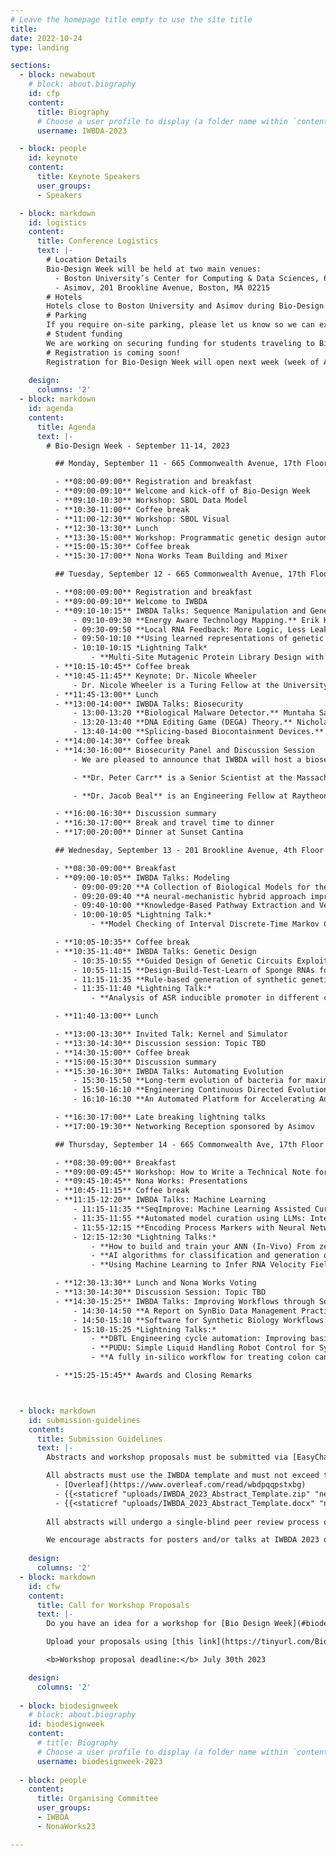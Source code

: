 ```yaml
---
# Leave the homepage title empty to use the site title
title:
date: 2022-10-24
type: landing

sections:
  - block: newabout
    # block: about.biography
    id: cfp
    content:
      title: Biography
      # Choose a user profile to display (a folder name within `content/authors/`)
      username: IWBDA-2023

  - block: people
    id: keynote
    content:
      title: Keynote Speakers
      user_groups:
      - Speakers

  - block: markdown
    id: logistics
    content:
      title: Conference Logistics
      text: |- 
        # Location Details
        Bio-Design Week will be held at two main venues:
          - Boston University’s Center for Computing & Data Sciences, 665 Commonwealth Ave, Boston, MA 02215
          - Asimov, 201 Brookline Avenue, Boston, MA 02215
        # Hotels
        Hotels close to Boston University and Asimov during Bio-Design Week may be more expensive than usual due to a Red Sox-Yankees series happening during the same week. We recommend looking at hotels along the MBTA’s Green Line (B) or within a reasonable walking distance to Boston University. There are options over in the Longwood Medical area (~25 minute walk or ~15 min by public transportation). Hotels in Cambridge may also be less expensive, but would require a longer commute.
        # Parking
        If you require on-site parking, please let us know so we can explore some options to accommodate you. Please email [Traci](mailto:traci@asimov.com) with the specific dates that you would need parking.
        # Student funding
        We are working on securing funding for students traveling to Bio-Design Week from schools within the United States. Stay tuned for more information. This funding will be available to undergraduate and graduate students, and is intended to partially cover your travel expenses for your flights or train tickets, and/or your accommodations.
        # Registration is coming soon!
        Registration for Bio-Design Week will open next week (week of August 21st). Tickets will include access to IWBDA, community-driven workshops, and social events.
 
    design:
      columns: '2'
  - block: markdown
    id: agenda
    content:
      title: Agenda
      text: |- 
        # Bio-Design Week - September 11-14, 2023

          ## Monday, September 11 - 665 Commonwealth Avenue, 17th Floor

          - **08:00-09:00** Registration and breakfast
          - **09:00-09:10** Welcome and kick-off of Bio-Design Week
          - **09:10-10:30** Workshop: SBOL Data Model
          - **10:30-11:00** Coffee break
          - **11:00-12:30** Workshop: SBOL Visual
          - **12:30-13:30** Lunch
          - **13:30-15:00** Workshop: Programmatic genetic design automation using LOICA
          - **15:00-15:30** Coffee break
          - **15:30-17:00** Nona Works Team Building and Mixer

          ## Tuesday, September 12 - 665 Commonwealth Avenue, 17th Floor

          - **08:00-09:00** Registration and breakfast
          - **09:00-09:10** Welcome to IWBDA
          - **09:10-10:15** IWBDA Talks: Sequence Manipulation and Gene Expression
              - 09:10-09:30 **Energy Aware Technology Mapping.** Erik Kubaczka, Tobias Schwarz, Jérémie Marlhens, Maximilian Ge, Nicolai Engelmann, Christian Hochberger and Heinz Koeppl.
              - 09:30-09:50 **Local RNA Feedback: More Logic, Less Leakage.** Nicolai Engelmann, Maik Molderings and Heinz Koeppl.
              - 09:50-10:10 **Using learned representations of genetic circuits to evaluate sequence-level mutations.** Olivia Gallup and Harrison Steel.
              - 10:10-10:15 *Lightning Talk*
                  - **Multi-Site Mutagenic Protein Library Design with Controlled Annealing Temperature.** Yehuda Binik, Ayesha Chaudry, Akira Takada, Georgios Papamichail and Dimitris Papamichail.
          - **10:15-10:45** Coffee break
          - **10:45-11:45** Keynote: Dr. Nicole Wheeler
              - Dr. Nicole Wheeler is a Turing Fellow at the University of Birmingham and also serves as a technical consultant for the Nuclear Threat Initiative. Dr Wheeler’s work focuses on the development of computational screening tools for identifying DNA from emerging biological threats, establishing genomic pathogen surveillance in resource-limited settings, One Health surveillance of antimicrobial resistance, and the ethical development of artificial intelligence (AI) for health applications...
          - **11:45-13:00** Lunch
          - **13:00-14:00** IWBDA Talks: Biosecurity
              - 13:00-13:20 **Biological Malware Detector.** Muntaha Samad, Dan Wyschogrod and Jacob Beal.
              - 13:20-13:40 **DNA Editing Game (DEGA) Theory.** Nicholas Roehner.
              - 13:40-14:00 **Splicing-based Biocontainment Devices.** Allison Taggart, Miles Rogers and Jacob Beal.
          - **14:00-14:30** Coffee break
          - **14:30-16:00** Biosecurity Panel and Discussion Session
              - We are pleased to announce that IWBDA will host a biosecurity panel with panelists Dr. Nicole Wheeler and Dr. Peter Carr, moderated by Dr. Jacob Beal. This panel will explore the relationship between design tools and biosecurity.

              - **Dr. Peter Carr** is a Senior Scientist at the Massachusetts Institute of Technology’s Lincoln Laboratory, where he leads the Synthetic Biology research program. His research interests include genome engineering, rapid prototyping of both hardware and wetware, DNA synthesis and error correction, and biosecurity. He is the Director of Judging for the International Genetically Engineered Machine (iGEM) competition and a founding member of the Synthetic Biology Center at MIT. He received his bachelor’s degree in Biochemistry from Harvard, and his PhD in Biochemistry and Molecular Biophysics from Columbia University.

              - **Dr. Jacob Beal** is an Engineering Fellow at Raytheon BBN and is the lead developer for FAST-NA Scanner, a signature-based biosecurity screening tool used by multiple DNA synthesis companies. He also co-led the IGSC's Regulated Pathogen Database update, and is co-organizing international standards for testing biosecurity sequence screening systems.

          - **16:00-16:30** Discussion summary
          - **16:30-17:00** Break and travel time to dinner
          - **17:00-20:00** Dinner at Sunset Cantina

          ## Wednesday, September 13 - 201 Brookline Avenue, 4th Floor

          - **08:30-09:00** Breakfast
          - **09:00-10:05** IWBDA Talks: Modeling
              - 09:00-09:20 **A Collection of Biological Models for the Development of Infinite-State Stochastic Model Checking Tools.** Lukas Buecherl, Payton J. Thomas, Mohammad Ahmadi, Josh Jeppson, Andrew Gerber, Eric Reiss, Chris Winstead, Hao Zheng, Zhen Zhang and Chris J. Myers. 
              - 09:20-09:40 **A neural-mechanistic hybrid approach improving the predictive power of genome-scale metabolic models.** Bastien Mollet, Jean-Loup Faulon, Léon Faure and Wolfram Liebermeister. 
              - 09:40-10:00 **Knowledge-Based Pathway Extraction and Verification.** Gaoxiang Zhou and Natasa Miskov-Zivanov. 
              - 10:00-10:05 *Lightning Talk:* 
                  - **Model Checking of Interval Discrete-Time Markov Chain for Biochemical Pathways.** Krishnendu Ghosh. 

          - **10:05-10:35** Coffee break
          - **10:35-11:40** IWBDA Talks: Genetic Design
              - 10:35-10:55 **Guided Design of Genetic Circuits Exploiting Stochastic Model Verification.** Lukas Buecherl, Mohammad Ahmadi, Hao Zheng and Chris J. Myers. 
              - 10:55-11:15 **Design-Build-Test-Learn of Sponge RNAs for Synthetic Gene Circuits.** Scott Stacey, Harrison Steel and Antonis Papachristodoulou. 
              - 11:15-11:35 **Rule-based generation of synthetic genetic circuits.** Masayuki Yamamura, Ryoji Sekine, Kazuteru Miyazaki, Sota Okuda, Naoki Kodama and Daisuke Kiga.
              - 11:35-11:40 *Lightning Talk:*
                  - **Analysis of ASR inducible promoter in different conditions in *Escherichia coli*.** Maria Jose Mesa-Rodriguez, Domenica Cuneo-Campodonico, Martin Gutierrez and Alberto J. Donayre-Torres. 

          - **11:40-13:00** Lunch

          - **13:00-13:30** Invited Talk: Kernel and Simulator 
          - **13:30-14:30** Discussion session: Topic TBD
          - **14:30-15:00** Coffee break
          - **15:00-15:30** Discussion summary
          - **15:30-16:30** IWBDA Talks: Automating Evolution
              - 15:30-15:50 **Long-term evolution of bacteria for maximal growth rate.** Antoine Vigouroux and Johan Paulsson. 
              - 15:50-16:10 **Engineering Continuous Directed Evolution with Single Cell Optogenetic Selection and Microfluidics.** Jess James, Sebastian Towers, Idris Kempf, Jingyu Wang, Jakob Foerster and Harrison Steel. 
              - 16:10-16:30 **An Automated Platform for Accelerating Adaptive Laboratory Evolution.** Marco Corrao and Harrison Steel. 

          - **16:30-17:00** Late breaking lightning talks
          - **17:00-19:30** Networking Reception sponsored by Asimov

          ## Thursday, September 14 - 665 Commonwealth Ave, 17th Floor

          - **08:30-09:00** Breakfast
          - **09:00-09:45** Workshop: How to Write a Technical Note for ACS Synthetic Biology
          - **09:45-10:45** Nona Works: Presentations
          - **10:45-11:15** Coffee break
          - **11:15-12:20** IWBDA Talks: Machine Learning
              - 11:15-11:35 **SeqImprove: Machine Learning Assisted Curation of Genetic Circuit Sequence Information.** Zach Sents, Duncan Britt, William Mo and Chris J. Myers. 
              - 11:35-11:55 **Automated model curation using LLMs: Integration of ChatGPT with the DySE framework.** Emilee Holtzapple, Tanvi Verma and Natasa Miskov-Zivanov. 
              - 11:55-12:15 **Encoding Process Markers with Neural Networks to Simplify the Complexity of Engineering CAR T Cells.** Haomiao Luo, Anya Zivanov and Natasa Miskov-Zivanov. 
              - 12:15-12:30 *Lightning Talks:* 
                  - **How to build and train your ANN (In-Vivo) From zero to hero.** Tomás Fuentes Araya and Martín Gutiérrez. 
                  - **AI algorithms for classification and generation of spatial/temporal patterns in cell colonies.** Valeria Navarrete, Freddy Aguilar and Martín Gutiérrez. 
                  - **Using Machine Learning to Infer RNA Velocity Fields.** Taos Transue and Payton Thomas. 

          - **12:30-13:30** Lunch and Nona Works Voting
          - **13:30-14:30** Discussion Session: Topic TBD
          - **14:30-15:25** IWBDA Talks: Improving Workflows through Software
              - 14:30-14:50 **A Report on SynBio Data Management Practices.** Carolus Vitalis, Sai Samineni, Chris Myers and Pedro Fontanarrosa. 
              - 14:50-15:10 **Software for Synthetic Biology Workflows: How to Improve Your Productivity and Impact.** Chris J. Myers, Lukas Buecherl, Daniel Fang, Pedro Fontanarrosa, William Mo, Sai P. Samineni, Gonzalo Vidal, Carolus Vitalis, Guillermo Yanez-Feliu and Timothy J. Rudge. 
              - 15:10-15:25 *Lightning Talks:* 
                  - **DBTL Engineering cycle automation: Improving basic parts characterization in the Learn stage by Automation of the Test stage.** Yadira Boada, Anna Pushkareva, Harold Díaz-Iza, Andrés Arboleda-García, Jesús Picó and Alejandro Vignoni. 
                  - **PUDU: Simple Liquid Handling Robot Control for Synthetic Biology Workflows.** Gonzalo Andrés Vidal Peña, Carolus Vitalis, Matt Burridge, Lukas Buecherl, David Markham, Chris Myers and Timothy Rudge. 
                  - **A fully in-silico workflow for treating colon cancer with engineered cells: a study case.** Cristobal Hofmann, Francisco Salcedo and Martin Gutierrez. 

          - **15:25-15:45** Awards and Closing Remarks



  - block: markdown
    id: submission-guidelines
    content:
      title: Submission Guidelines
      text: |-
        Abstracts and workshop proposals must be submitted via [EasyChair](https://easychair.org/my/conference?conf=iwbda23). Submissions cannot exceed two pages (excluding figures and tables). If you do not have an EasyChair account, please create one by following the instructions specified [here](https://easychair.org/help/account_creation).

        All abstracts must use the IWBDA template and must not exceed two pages excluding the figures and tables. The following versions of the template are available for use: 
          - [Overleaf](https://www.overleaf.com/read/wbdpqqpstxbg)
          - {{<staticref "uploads/IWBDA_2023_Abstract_Template.zip" "newtab">}}LaTeX source{{</staticref>}}
          - {{<staticref "uploads/IWBDA_2023_Abstract_Template.docx" "newtab">}}MS Word{{</staticref>}}
         
        All abstracts will undergo a single-blind peer review process on EasyChair. The accepted abstracts will be invited to present their work as a poster or a talk at the conference.

        We encourage abstracts for posters and/or talks at IWBDA 2023 on ongoing research that may be submitted as a full journal paper later. We are currently in talks with [ACS Synthetic Biology](https://pubs.acs.org/journal/asbcd6) to set up a special issue on bio-design automation for such extended journal submissions.
         
    design:
      columns: '2'
  - block: markdown
    id: cfw
    content:
      title: Call for Workshop Proposals
      text: |-
        Do you have an idea for a workshop for [Bio Design Week](#biodesignweek)? Submit a proposal for your workshop by uploading a PDF with the following information: workshop title, short description (100 words or less), overall goal(s), format, and expected length in hours for the workshop.

        Upload your proposals using [this link](https://tinyurl.com/BioDesignWeekWorkshops).

        <b>Workshop proposal deadline:</b> July 30th 2023

    design:
      columns: '2'
  
  - block: biodesignweek
    # block: about.biography
    id: biodesignweek
    content:
      # title: Biography
      # Choose a user profile to display (a folder name within `content/authors/`)
      username: biodesignweek-2023
  
  - block: people
    content:
      title: Organising Committee
      user_groups:
      - IWBDA
      - NonaWorks23

---
```

